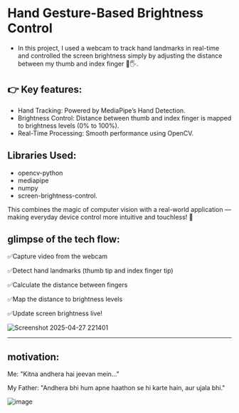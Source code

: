 # Hand Gesture-Based Brightness Control

- In this project, I used a webcam to track hand landmarks in real-time and controlled the screen brightness simply by adjusting the distance between my thumb and index finger 📸🖐️.

## 👉 Key features:
- Hand Tracking: Powered by MediaPipe’s Hand Detection.
- Brightness Control: Distance between thumb and index finger is mapped to brightness levels (0% to 100%).
- Real-Time Processing: Smooth performance using OpenCV.

## Libraries Used: 
- opencv-python
- mediapipe
- numpy
- screen-brightness-control.

This combines the magic of computer vision with a real-world application — making everyday device control more intuitive and touchless! 🌟

## glimpse of the tech flow:
✅Capture video from the webcam

✅Detect hand landmarks (thumb tip and index finger tip)

✅Calculate the distance between fingers

✅Map the distance to brightness levels

✅Update screen brightness live!

![Screenshot 2025-04-27 221401](https://github.com/user-attachments/assets/93e4fb11-de86-47e2-833e-7124afd67eb4)


---
## motivation:
Me: "Kitna andhera hai jeevan mein..."

My Father: "Andhera bhi hum apne haathon se hi karte hain, aur ujala bhi."

![image](https://github.com/user-attachments/assets/9fe9812c-6a87-48eb-844b-240fcd01ae88)




